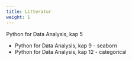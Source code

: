 ```yaml
---
title: Litteratur
weight: 1
---
```

Python for Data Analysis, kap 5
- Python for Data Analysis, kap 9 - seaborn
- Python for Data Analysis, kap 12 - categorical